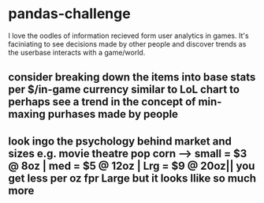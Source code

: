 # pandas-challenge

I love the oodles of information recieved form user analytics in games. It's faciniating to see decisions made by other people and discover trends as the userbase interacts with a game/world.
## consider breaking down the items into base stats per $/in-game currency similar to LoL chart to perhaps see a trend in the concept of min-maxing purhases made by people
## look ingo the psychology behind market and sizes e.g. movie theatre pop corn --> small = $3 @ 8oz | med = $5 @ 12oz | Lrg = $9 @ 20oz|| you get less per oz fpr Large but it looks llike so much more